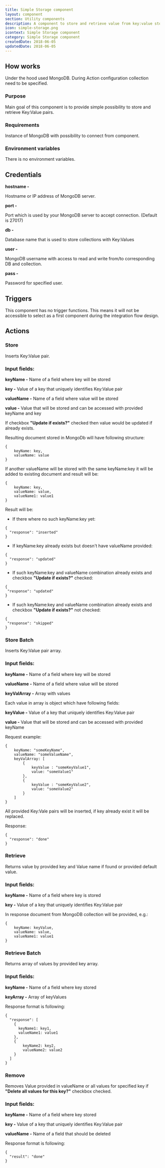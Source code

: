 ```yaml
---
title: Simple Storage component
layout: component
section: Utility components
description: A component to store and retrieve value from key:value storage.
icon: simple-storage.png
icontext: Simple Storage component
category: Simple Storage component
createdDate: 2018-06-05
updatedDate: 2018-06-05
---
```


## How works

Under the hood used MongoDB. During Action configuration collection need to be specified.

### Purpose

Main goal of this component is to provide simple possibility to store and retrieve Key:Value pairs.

### Requirements

Instance of MongoDB with possibility to connect from component.

### Environment variables

There is no environment variables.

## Credentials

**hostname -**

Hostname or IP address of MongoDB server.

**port -**

Port which is used by your MongoDB server to accept connection. (Default is 27017)

**db -**

Database name that is used to store collections with Key:Values

**user -**

MongoDB username with access to read and write from/to corresponding DB and collection.

**pass -**

Password for specified user.

## Triggers

This component has no trigger functions. This means it will not be accessible to
select as a first component during the integration flow design.

## Actions

### Store

Inserts Key:Value pair.

### Input fields:

**keyName -** Name of a field where key will be stored

**key -** Value of a key that uniquely identifies Key:Value pair

**valueName -** Name of a field where value will be stored

**value -** Value that will be stored and can be accessed with provided keyName and key

If checkbox **"Update if exists?"** checked then value would be updated if already exists.

Resulting document stored in MongoDb will have following structure:

```
{
    keyName: key,
    valueName: value
}
```

If another valueName will be stored with the same keyName:key it will be added to existing document and result will be:

```
{
    keyName: key,
    valueName: value,
    valueName1: value1
}
```

Result will be:

* If there where no such keyName:key yet:

```
{
  "response": "inserted"
}
```
* If keyName:key already exists but doesn't have valueName provided:

```
{
  "response": "updated"
}
```

 * If such keyName:key and valueName combination already exists and checkbox **"Update if exists?"** checked:

 ```
{
  "response": "updated"
}
```

* If such keyName:key and valueName combination already exists and checkbox **"Update if exists?"** not checked:

 ```
{
  "response": "skipped"
}
```

### Store Batch

Inserts Key:Value pair array.

### Input fields:

**keyName -** Name of a field where key will be stored

**valueName -** Name of a field where value will be stored

**keyValArray -** Array with values

Each value in array is object which have following fields:

**keyValue -** Value of a key that uniquely identifies Key:Value pair

**value -** Value that will be stored and can be accessed with provided keyName

Request example:

```
{
    keyName: "someKeyName",
    valueName: "someValueName",
    keyValArray: [
        {
            keyValue : "someKeyValue1",
            value: "someValue1"
        },
        {
            keyValue : "someKeyValue2",
            value: "someValue2"
        }
    ]
}
```

All provided Key:Vale pairs will be inserted, if key already exist it will be replaced.

Response:

```
{
  "response": "done"
}
```

### Retrieve

Returns value by provided key and Value name if found or provided default value.

### Input fields:

**keyName -** Name of a field where key is stored

**key -** Value of a key that uniquely identifies Key:Value pair

In response document from MongoDB collection will be provided, e.g.:

```
{
    keyName: keyValue,
    valueName: value,
    valueName1: value1
}
```

### Retrieve Batch

Returns  array of values by provided key array.

### Input fields:

**keyName -** Name of a field where key stored

**keyArray -** Array of keyValues

Response format is following:

```
{
  "response": [
    {
      keyName1: key1,
      valueName1: value1
    },
    {
        keyName2: key2,
        valueName2: value2
    }
  ]
}
```

### Remove

Removes Value provided in valueName or all values for specified key if **"Delete all values for this key?"** checkbox checked.



### Input fields:

**keyName -** Name of a field where key stored

**key -** Value of a key that uniquely identifies
Key:Value pair

**valueName -** Name of a field that should be deleted

Response format is following:

```
{
  "result": "done"
}
```

